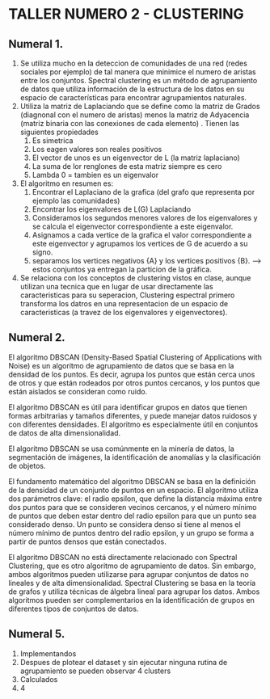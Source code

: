 # TALLER NUMERO 2 - CLUSTERING
## Numeral 1.
1. Se utiliza mucho en la deteccion de comunidades de una red  (redes sociales por ejemplo) de tal manera que minimice el numero de aristas entre los conjuntos.  Spectral clustering es un método de agrupamiento de datos que utiliza información de la estructura de los datos en su espacio de características para encontrar agrupamientos naturales.
2. Utiliza la matriz de Laplaciando que se define como la matriz de Grados (diagnonal con el numero de aristas) menos la matriz de Adyacencia (matriz binaria con las conexiones de cada elemento) .  Tienen las siguientes propiedades
   1. Es simetrica 
   2. Los eagen valores son reales positivos
   3. El vector de unos es un eigenvector de L (la matriz laplaciano)
   4.   La suma de lor renglones de esta matriz siempre es cero
   5. Lambda 0 = tambien es un eigenvalor
3. El algoritmo en resumen es:
   1.  Encontrar el Laplaciano de la grafica (del grafo que representa por ejemplo las comunidades)
   2.  Encontrar los eigenvalores de L(G) Laplaciando
   3.  Consideramos los segundos menores valores de los eigenvalores y se calcula el eigenvector correspondiente a este eigenvalor.
   4.  Asignamos a cada vertice de la grafica el valor correspondiente a este eigenvector y agrupamos los vertices de G de acuerdo a su signo.
   5.  separamos los vertices negativos {A} y los vertices positivos {B}.  --> estos conjuntos ya entregan la particion de la gráfica.
4. Se relaciona con los conceptos de clustering vistos en clase, aunque utilizan una tecnica que en lugar de usar directamente las caracteristicas para su seperacion, Clustering espectral primero transforma los datros en una representacion de un espacio de caracteristicas (a travez de los eigenvalores y eigenvectores).

## Numeral 2.

El algoritmo DBSCAN (Density-Based Spatial Clustering of Applications with Noise) es un algoritmo de agrupamiento de datos que se basa en la densidad de los puntos. Es decir, agrupa los puntos que están cerca unos de otros y que están rodeados por otros puntos cercanos, y los puntos que están aislados se consideran como ruido.

El algoritmo DBSCAN es útil para identificar grupos en datos que tienen formas arbitrarias y tamaños diferentes, y puede manejar datos ruidosos y con diferentes densidades. El algoritmo es especialmente útil en conjuntos de datos de alta dimensionalidad.

El algoritmo DBSCAN se usa comúnmente en la minería de datos, la segmentación de imágenes, la identificación de anomalías y la clasificación de objetos.

El fundamento matemático del algoritmo DBSCAN se basa en la definición de la densidad de un conjunto de puntos en un espacio. El algoritmo utiliza dos parámetros clave: el radio epsilon, que define la distancia máxima entre dos puntos para que se consideren vecinos cercanos, y el número mínimo de puntos que deben estar dentro del radio epsilon para que un punto sea considerado denso. Un punto se considera denso si tiene al menos el número mínimo de puntos dentro del radio epsilon, y un grupo se forma a partir de puntos densos que están conectados.

El algoritmo DBSCAN no está directamente relacionado con Spectral Clustering, que es otro algoritmo de agrupamiento de datos. Sin embargo, ambos algoritmos pueden utilizarse para agrupar conjuntos de datos no lineales y de alta dimensionalidad. Spectral Clustering se basa en la teoría de grafos y utiliza técnicas de álgebra lineal para agrupar los datos. Ambos algoritmos pueden ser complementarios en la identificación de grupos en diferentes tipos de conjuntos de datos.

## Numeral 5.
1. Implementandos
2. Despues de plotear el dataset y sin ejecutar ninguna rutina de agrupamiento se pueden observar 4 clusters
3. Calculados
4. 4